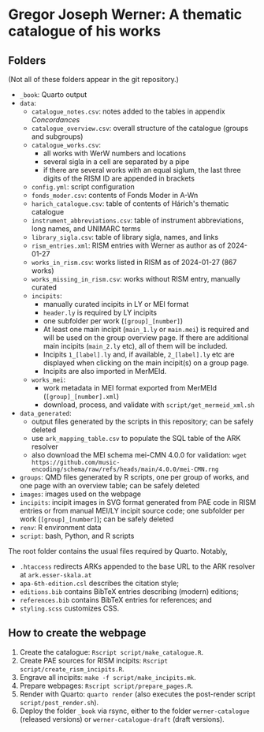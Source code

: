 # Gregor Joseph Werner: A thematic catalogue of his works

## Folders

(Not all of these folders appear in the git repository.)

- `_book`: Quarto output
- `data`:
  - `catalogue_notes.csv`: notes added to the tables in appendix *Concordances*
  - `catalogue_overview.csv`: overall structure of the catalogue (groups and subgroups)
  - `catalogue_works.csv`:
    - all works with WerW numbers and locations
    - several sigla in a cell are separated by a pipe
    - if there are several works with an equal siglum, the last three digits of the RISM ID are appended in brackets
  - `config.yml`: script configuration
  - `fonds_moder.csv`: contents of Fonds Moder in A-Wn
  - `harich_catalogue.csv`: table of contents of Hárich's thematic catalogue
  - `instrument_abbreviations.csv`: table of instrument abbreviations, long names, and UNIMARC terms
  - `library_sigla.csv`: table of library sigla, names, and links
  - `rism_entries.xml`: RISM entries with Werner as author as of 2024-01-27
  - `works_in_rism.csv`: works listed in RISM as of 2024-01-27 (867 works)
  - `works_missing_in_rism.csv`: works without RISM entry, manually curated
  - `incipits`:
    - manually curated incipits in LY or MEI format
    - `header.ly` is required by LY incipits
    - one subfolder per work (`[group]_[number]`)
    - At least one main incipit (`main_1.ly` or `main.mei`) is required and will be used on the group overview page. If there are additional main incipits (`main_2.ly` etc), all of them will be included.
    - Incipits `1_[label].ly` and, if available, `2_[label].ly` etc are displayed when clicking on the main incipit(s) on a group page.
    - Incipits are also imported in MerMEId.
  - `works_mei`:
    - work metadata in MEI format exported from MerMEId (`[group]_[number].xml`)
    - download, process, and validate with `script/get_mermeid_xml.sh`
- `data_generated`:
  - output files generated by the scripts in this repository; can be safely deleted
  - use `ark_mapping_table.csv` to populate the SQL table of the ARK resolver
  - also download the MEI schema mei-CMN 4.0.0 for validation:
    `wget https://github.com/music-encoding/schema/raw/refs/heads/main/4.0.0/mei-CMN.rng`
- `groups`: QMD files generated by R scripts, one per group of works, and one page with an overview table; can be safely deleted
- `images`: images used on the webpage
- `incipits`: incipit images in SVG format generated from PAE code in RISM entries or from manual MEI/LY incipit source code; one subfolder per work (`[group]_[number]`); can be safely deleted
- `renv`: R environment data
- `script`: bash, Python, and R scripts

The root folder contains the usual files required by Quarto. Notably,

- `.htaccess` redirects ARKs appended to the base URL to the ARK resolver at `ark.esser-skala.at`
- `apa-6th-edition.csl` describes the citation style;
- `editions.bib` contains BibTeX entries describing (modern) editions;
- `references.bib` contains BibTeX entries for references; and
- `styling.scss` customizes CSS.


## How to create the webpage

1. Create the catalogue: `Rscript script/make_catalogue.R`.
2. Create PAE sources for RISM incipits: `Rscript script/create_rism_incipits.R`.
3. Engrave all incipits: `make -f script/make_incipits.mk`.
4. Prepare webpages: `Rscript script/prepare_pages.R`.
5. Render with Quarto: `quarto render` (also executes the post-render script `script/post_render.sh`).
6. Deploy the folder `_book` via rsync, either to the folder `werner-catalogue` (released versions) or `werner-catalogue-draft` (draft versions).
